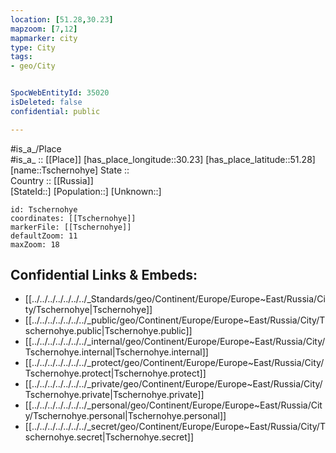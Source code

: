 ```yaml
---
location: [51.28,30.23] 
mapzoom: [7,12] 
mapmarker: city 
type: City
tags:
- geo/City


SpocWebEntityId: 35020
isDeleted: false
confidential: public

---
```

#is_a_/Place  
#is_a_ :: [[Place]] 
[has_place_longitude::30.23] 
[has_place_latitude::51.28] 
[name::Tschernohye] 
State ::  
Country :: [[Russia]]  
[StateId::] 
[Population::] 
[Unknown::] 


```leaflet
id: Tschernohye
coordinates: [[Tschernohye]] 
markerFile: [[Tschernohye]] 
defaultZoom: 11 
maxZoom: 18
```


## Confidential Links & Embeds: 
- [[../../../../../../../_Standards/geo/Continent/Europe/Europe~East/Russia/City/Tschernohye|Tschernohye]] 
- [[../../../../../../../_public/geo/Continent/Europe/Europe~East/Russia/City/Tschernohye.public|Tschernohye.public]] 
- [[../../../../../../../_internal/geo/Continent/Europe/Europe~East/Russia/City/Tschernohye.internal|Tschernohye.internal]] 
- [[../../../../../../../_protect/geo/Continent/Europe/Europe~East/Russia/City/Tschernohye.protect|Tschernohye.protect]] 
- [[../../../../../../../_private/geo/Continent/Europe/Europe~East/Russia/City/Tschernohye.private|Tschernohye.private]] 
- [[../../../../../../../_personal/geo/Continent/Europe/Europe~East/Russia/City/Tschernohye.personal|Tschernohye.personal]] 
- [[../../../../../../../_secret/geo/Continent/Europe/Europe~East/Russia/City/Tschernohye.secret|Tschernohye.secret]] 
